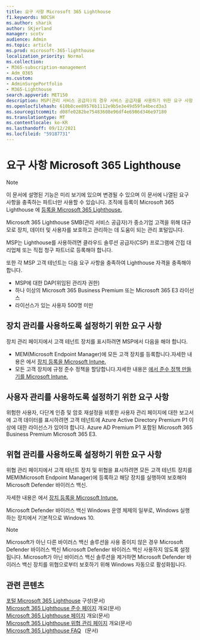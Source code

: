 ```yaml
---
title: 요구 사항 Microsoft 365 Lighthouse
f1.keywords: NOCSH
ms.author: sharik
author: SKjerland
manager: scotv
audience: Admin
ms.topic: article
ms.prod: microsoft-365-lighthouse
localization_priority: Normal
ms.collection:
- M365-subscription-management
- Adm_O365
ms.custom:
- AdminSurgePortfolio
- M365-Lighthouse
search.appverid: MET150
description: MSP(관리 서비스 공급자)의 경우 서비스 공급자를 사용하기 위한 요구 사항 목록을 Microsoft 365 Lighthouse.
ms.openlocfilehash: 610b8cee89576b1112e9b5e3e49d59fa4becd3a3
ms.sourcegitcommit: d08fe0282be75483608e96df4e6986d346e97180
ms.translationtype: MT
ms.contentlocale: ko-KR
ms.lasthandoff: 09/12/2021
ms.locfileid: "59187731"
---
```

# <a name="requirements-for-microsoft-365-lighthouse"></a>요구 사항 Microsoft 365 Lighthouse

> [!NOTE]
> 이 문서에 설명된 기능은 미리 보기에 있으며 변경될 수 있으며 이 문서에 나열된 요구 사항을 충족하는 파트너만 사용할 수 있습니다. 조직에 등록이 Microsoft 365 Lighthouse 에 [등록을 Microsoft 365 Lighthouse.](m365-lighthouse-sign-up.md)

Microsoft 365 Lighthouse SMB(관리 서비스 공급자)가 중소기업 고객을 위해 대규모로 장치, 데이터 및 사용자를 보호하고 관리하는 데 도움이 되는 관리 포털입니다.  

MSP는 Lighthouse를 사용하려면 클라우드 솔루션 공급자(CSP) 프로그램에 간접 대리업체 또는 직접 청구 파트너로 등록해야 합니다.  

또한 각 MSP 고객 테넌트는 다음 요구 사항을 충족하여 Lighthouse 자격을 충족해야 합니다. 
 
- MSP에 대한 DAP(위임된 관리자 권한) 
- 하나 이상의 Microsoft 365 Business Premium 또는 Microsoft 365 E3 라이선스 
- 라이선스가 있는 사용자 500명 미만  

## <a name="requirements-for-enablingdevice-management"></a>장치 관리를 사용하도록 설정하기 위한 요구 사항   

장치 관리 페이지에서 고객 테넌트 장치를 표시하려면 MSP에서 다음을 해야 합니다.    

- MEM(Microsoft Endpoint Manager)에 모든 고객 장치를 등록합니다.자세한 내용은 에서 [장치 등록을 Microsoft Intune.](/mem/intune/enrollment/)
- 모든 고객 장치에 규정 준수 정책을 할당합니다.자세한 내용은 [에서 준수 정책 만들기를 Microsoft Intune.](/mem/intune/protect/create-compliance-policy) 

## <a name="requirements-for-enabling-usermanagement"></a>사용자 관리를 사용하도록 설정하기 위한 요구 사항 

위험한 사용자, 다단계 인증 및 암호 재설정을 비롯한 사용자 관리 페이지에 대한 보고서에 고객 데이터를 표시하려면 고객 테넌트에 Azure Active Directory Premium P1 이상에 대한 라이선스가 있어야 합니다. Azure AD Premium P1 포함된 Microsoft 365 Business Premium Microsoft 365 E3.   

## <a name="requirements-for-enablingthreat-management"></a>위협 관리를 사용하도록 설정하기 위한 요구 사항 

위협 관리 페이지에서 고객 테넌트 장치 및 위협을 표시하려면 모든 고객 테넌트 장치를 MEM(Microsoft Endpoint Manager)에 등록하고 해당 장치를 실행하여 보호해야 Microsoft Defender 바이러스 백신.  

자세한 내용은 에서 [장치 등록을 Microsoft Intune.](/mem/intune/enrollment/)  

Microsoft Defender 바이러스 백신 Windows 운영 체제의 일부로, Windows 실행하는 장치에서 기본적으로 Windows 10.  

> [!NOTE] 
> Microsoft가 아닌 다른 바이러스 백신 솔루션을 사용 중이지 않은 경우 Microsoft Defender 바이러스 백신 Microsoft Defender 바이러스 백신 사용하지 않도록 설정됩니다. Microsoft가 아닌 바이러스 백신 솔루션을 제거하면 Microsoft Defender 바이러스 백신 장치를 위협으로부터 보호하기 위해 Windows 자동으로 활성화됩니다.    

## <a name="related-content"></a>관련 콘텐츠   

[포털 Microsoft 365 Lighthouse](m365-lighthouse-configure-portal-security.md) 구성(문서)\
[Microsoft 365 Lighthouse 준수 페이지](m365-lighthouse-device-compliance-page-overview.md) 개요(문서)\
[Microsoft 365 Lighthouse 페이지](m365-lighthouse-users-page-overview.md) 개요(문서)\
[Microsoft 365 Lighthouse 위협 관리 페이지](m365-lighthouse-threat-management-page-overview.md) 개요(문서)\
[Microsoft 365 Lighthouse FAQ](m365-lighthouse-faq.yml)   (문서)

